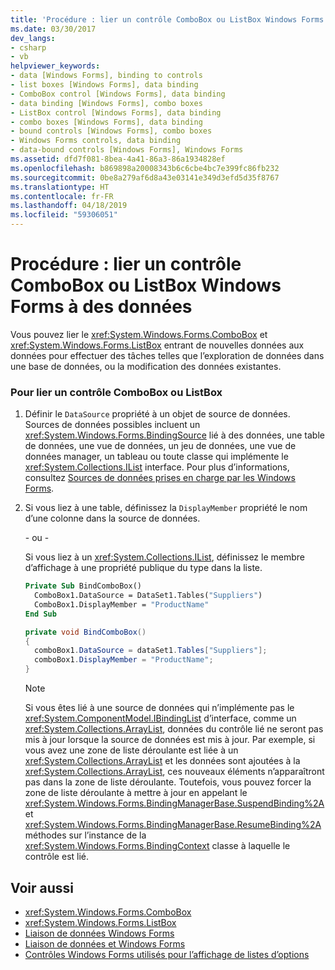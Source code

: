 ```yaml
---
title: 'Procédure : lier un contrôle ComboBox ou ListBox Windows Forms à des données'
ms.date: 03/30/2017
dev_langs:
- csharp
- vb
helpviewer_keywords:
- data [Windows Forms], binding to controls
- list boxes [Windows Forms], data binding
- ComboBox control [Windows Forms], data binding
- data binding [Windows Forms], combo boxes
- ListBox control [Windows Forms], data binding
- combo boxes [Windows Forms], data binding
- bound controls [Windows Forms], combo boxes
- Windows Forms controls, data binding
- data-bound controls [Windows Forms], Windows Forms
ms.assetid: dfd7f081-8bea-4a41-86a3-86a1934828ef
ms.openlocfilehash: b869898a20008343b6c6cbe4bc7e399fc86fb232
ms.sourcegitcommit: 0be8a279af6d8a43e03141e349d3efd5d35f8767
ms.translationtype: HT
ms.contentlocale: fr-FR
ms.lasthandoff: 04/18/2019
ms.locfileid: "59306051"
---
```

# <a name="how-to-bind-a-windows-forms-combobox-or-listbox-control-to-data"></a>Procédure : lier un contrôle ComboBox ou ListBox Windows Forms à des données
Vous pouvez lier le <xref:System.Windows.Forms.ComboBox> et <xref:System.Windows.Forms.ListBox> entrant de nouvelles données aux données pour effectuer des tâches telles que l’exploration de données dans une base de données, ou la modification des données existantes.  
  
### <a name="to-bind-a-combobox-or-listbox-control"></a>Pour lier un contrôle ComboBox ou ListBox  
  
1. Définir le `DataSource` propriété à un objet de source de données. Sources de données possibles incluent un <xref:System.Windows.Forms.BindingSource> lié à des données, une table de données, une vue de données, un jeu de données, une vue de données manager, un tableau ou toute classe qui implémente le <xref:System.Collections.IList> interface. Pour plus d’informations, consultez [Sources de données prises en charge par les Windows Forms](../data-sources-supported-by-windows-forms.md).  
  
2. Si vous liez à une table, définissez la `DisplayMember` propriété le nom d’une colonne dans la source de données.  
  
     \- ou -  
  
     Si vous liez à un <xref:System.Collections.IList>, définissez le membre d’affichage à une propriété publique du type dans la liste.  
  
    ```vb  
    Private Sub BindComboBox()  
      ComboBox1.DataSource = DataSet1.Tables("Suppliers")  
      ComboBox1.DisplayMember = "ProductName"  
    End Sub  
    ```  
  
    ```csharp  
    private void BindComboBox()  
    {  
      comboBox1.DataSource = dataSet1.Tables["Suppliers"];  
      comboBox1.DisplayMember = "ProductName";  
    }  
    ```  
  
    > [!NOTE]
    >  Si vous êtes lié à une source de données qui n’implémente pas le <xref:System.ComponentModel.IBindingList> d’interface, comme un <xref:System.Collections.ArrayList>, données du contrôle lié ne seront pas mis à jour lorsque la source de données est mis à jour. Par exemple, si vous avez une zone de liste déroulante est liée à un <xref:System.Collections.ArrayList> et les données sont ajoutées à la <xref:System.Collections.ArrayList>, ces nouveaux éléments n’apparaîtront pas dans la zone de liste déroulante. Toutefois, vous pouvez forcer la zone de liste déroulante à mettre à jour en appelant le <xref:System.Windows.Forms.BindingManagerBase.SuspendBinding%2A> et <xref:System.Windows.Forms.BindingManagerBase.ResumeBinding%2A> méthodes sur l’instance de la <xref:System.Windows.Forms.BindingContext> classe à laquelle le contrôle est lié.  
  
## <a name="see-also"></a>Voir aussi

- <xref:System.Windows.Forms.ComboBox>
- <xref:System.Windows.Forms.ListBox>
- [Liaison de données Windows Forms](../windows-forms-data-binding.md)
- [Liaison de données et Windows Forms](../data-binding-and-windows-forms.md)
- [Contrôles Windows Forms utilisés pour l’affichage de listes d’options](windows-forms-controls-used-to-list-options.md)
